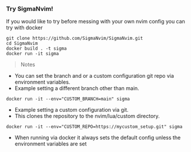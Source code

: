 ### Try SigmaNvim!
If you would like to try before messing with your own nvim config you can try with docker
```
git clone https://github.com/SigmaNvim/SigmaNvim.git
cd SigmaNvim
docker build . -t sigma
docker run -it sigma
```

> Notes
- You can set the branch and or a custom configuration git repo via environment variables. 
- Example setting a different branch other than main.
```
docker run -it --env="CUSTOM_BRANCH=main" sigma
```
- Example setting a custom configuration via git.
- This clones the repository to the nvim/lua/custom directory.
```
docker run -it --env="CUSTOM_REPO=https://mycustom_setup.git" sigma
```
- When running via docker it always sets the default config unless the environment variables are set
